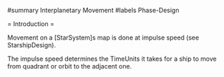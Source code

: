 #summary Interplanetary Movement
#labels Phase-Design

= Introduction =

Movement on a [StarSystem]s map is done at impulse speed (see StarshipDesign).  

The impulse speed determines the TimeUnits it takes for a ship to move from quadrant or orbit to the adjacent one.



 
 